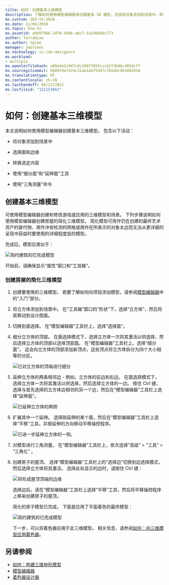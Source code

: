 ```yaml
---
title: 如何：创建基本三维模型
description: 了解如何使用模型编辑器来创建基本 3D 模型，包括将对象添加到场景中、转换选择和其他活动。
ms.custom: SEO-VS-2020
ms.date: 11/04/2016
ms.topic: how-to
ms.assetid: a0d97966-2df8-449b-a8cf-5a19684dc773
author: TerryGLee
ms.author: tglee
manager: jmartens
ms.technology: vs-ide-designers
ms.workload:
- multiple
ms.openlocfilehash: a9bb4e2c847cdc198f3955cccb2f3b86cd85dcff
ms.sourcegitcommit: 68897da7d74c31ae1ebf5d47c7b5ddc9b108265b
ms.translationtype: HT
ms.contentlocale: zh-CN
ms.lasthandoff: 08/13/2021
ms.locfileid: "122153662"
---
```

# <a name="how-to-create-a-basic-3d-model"></a>如何：创建基本三维模型

本文说明如何使用模型编辑器创建基本三维模型。 包含以下活动：

- 将对象添加到场景中

- 选择面和边缘

- 转换选定内容

- 使用“细分面”和“延伸面”工具

- 使用“三角测量”命令

## <a name="create-a-basic-3d-model"></a>创建基本三维模型
可使用模型编辑器创建和修改游戏或应用的三维模型和场景。 下列步骤说明如何使用模型编辑器创建房屋的简化三维模型。 简化模型可用作仍在创建的最终艺术资产的替代物、用作冲突检测的网格或用作在所表示的对象太远而无法从更详细的呈现中获益时要使用的详细程度低的模型。

完成后，模型应类似于：

![简约建筑的已完成模型](../designers/media/gfx_model_demo_house_final.png)

开始前，请确保显示“属性”窗口和“工具箱”。

### <a name="to-create-a-simplified-3d-model-of-a-house"></a>创建房屋的简化三维模型

1. 创建要使用的三维模型。 若要了解如何向项目添加模型，请参阅[模型编辑器](../designers/model-editor.md)中的“入门”部分。

2. 将立方体添加到场景中。 在“工具箱”窗口的“形状”下，选择“立方体”，然后将其移动到设计图面。

3. 切换到面选择。 在“模型编辑器”工具栏上，选择“选择面”。

4. 细分立方体的顶部。 在面选择模式下，选择立方体一次将其激活以供选择，然后选择立方体的顶部以选择顶部面。 在“模型编辑器”工具栏上，选择“细分面”。 这会向立方体的顶部添加新顶点，这些顶点将立方体拆分为四个大小相等的分区。

    ![已对立方体的顶端进行细分](../designers/media/gfx_model_demo_house_subdiv.png)

5. 延伸立方体的两条相邻边 - 例如，立方体的前边和右边。 在面选择模式下，选择立方体一次将其激活以供选择，然后选择立方体的一边。 按住 Ctrl 键，选择与首先选择的立方体边相邻的另一个边，然后在“模型编辑器”工具栏上选择“延伸面”。

    ![已延伸立方体的两侧](../designers/media/gfx_model_demo_house_extrude.png)

6. 扩展其中一个延伸。 选择刚延伸的某个面，然后在“模型编辑器”工具栏上选择“平移”工具，并按延伸的方向移动平移操控程序。

    ![已进一步延伸立方体的一侧。](../designers/media/gfx_model_demo_house_extend.png)

7. 对模型进行三角测量。 在“模型编辑器”工具栏上，依次选择“高级” > “工具” > “三角化”  。

8. 创建房子的屋顶。 选择“模型编辑器”工具栏上的“选择边”切换到边选择模式，然后选择立方体将其激活。 选择此处显示的边时，请按住 Ctrl 键：

    ![将形成屋顶顶端的边缘](../designers/media/gfx_model_demo_house_edges.png)

    选择边后，请在“模型编辑器”工具栏上选择“平移”工具，然后将平移操控程序上移来创建房子的屋顶。

   简化的房子模型已完成。 下面是应用了平面着色的最终模型：

   ![简约建筑的已完成模型](../designers/media/gfx_model_demo_house_final.png)

   下一步，可以将着色器应用于此三维模型。 相关信息，请参阅[如何：向三维模型应用着色器](../designers/how-to-apply-a-shader-to-a-3-d-model.md)。

## <a name="see-also"></a>另请参阅

- [如何：构建三维地形模型](../designers/how-to-model-3-d-terrain.md)
- [模型编辑器](../designers/model-editor.md)
- [着色器设计器](../designers/shader-designer.md)
